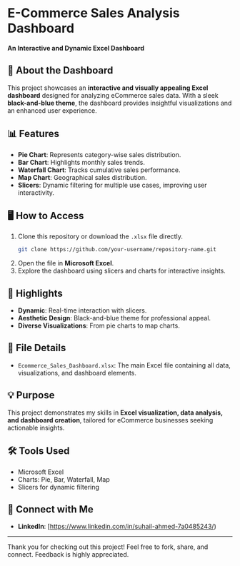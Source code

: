 # E-Commerce Sales Analysis Dashboard  
**An Interactive and Dynamic Excel Dashboard**  

## 🌟 About the Dashboard  
This project showcases an **interactive and visually appealing Excel dashboard** designed for analyzing eCommerce sales data. With a sleek **black-and-blue theme**, the dashboard provides insightful visualizations and an enhanced user experience.  

## 📊 Features  
- **Pie Chart**: Represents category-wise sales distribution.  
- **Bar Chart**: Highlights monthly sales trends.  
- **Waterfall Chart**: Tracks cumulative sales performance.  
- **Map Chart**: Geographical sales distribution.  
- **Slicers**: Dynamic filtering for multiple use cases, improving user interactivity.  

## 🖥️ How to Access  
1. Clone this repository or download the `.xlsx` file directly.  
   ```bash
   git clone https://github.com/your-username/repository-name.git 
2. Open the file in **Microsoft Excel**.  
3. Explore the dashboard using slicers and charts for interactive insights.  

## 🚀 Highlights  
- **Dynamic**: Real-time interaction with slicers.  
- **Aesthetic Design**: Black-and-blue theme for professional appeal.  
- **Diverse Visualizations**: From pie charts to map charts.  

## 📂 File Details  
- `Ecommerce_Sales_Dashboard.xlsx`: The main Excel file containing all data, visualizations, and dashboard elements.  

## 💡 Purpose  
This project demonstrates my skills in **Excel visualization, data analysis, and dashboard creation**, tailored for eCommerce businesses seeking actionable insights.  

## 🛠️ Tools Used  
- Microsoft Excel  
- Charts: Pie, Bar, Waterfall, Map  
- Slicers for dynamic filtering  



## 🔗 Connect with Me  
- **LinkedIn**: [https://www.linkedin.com/in/suhail-ahmed-7a0485243/)  
  

---

Thank you for checking out this project! Feel free to fork, share, and connect. Feedback is highly appreciated.


